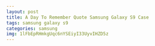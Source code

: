 ```yaml
---
layout: post
title: A Day To Remember Quote Samsung Galaxy S9 Case
tags: samsung galaxy s9
categories: samsung
img: 1lFbEpRHmkgUqc6nYSEiyI33UyvIHZD5z
---
```

